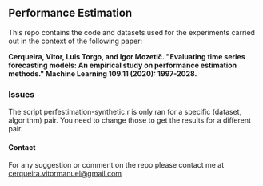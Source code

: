 ## Performance Estimation

This repo contains the code and datasets used for the experiments carried out in the context of the following paper: 

**Cerqueira, Vitor, Luis Torgo, and Igor Mozetič. "Evaluating time series forecasting models: An empirical study on performance estimation methods." Machine Learning 109.11 (2020): 1997-2028.**


### Issues

The script perfestimation-synthetic.r is only ran for a specific (dataset, algorithm) pair. You need to change those to get the results for a different pair.

#### Contact

For any suggestion or comment on the repo please contact me at cerqueira.vitormanuel@gmail.com
